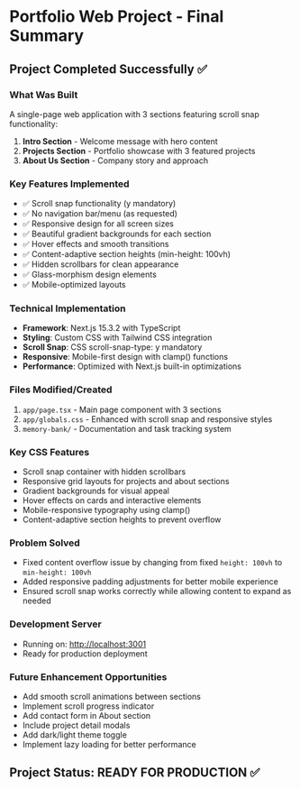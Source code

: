 # Portfolio Web Project - Final Summary

## Project Completed Successfully ✅

### What Was Built

A single-page web application with 3 sections featuring scroll snap functionality:

1. **Intro Section** - Welcome message with hero content
2. **Projects Section** - Portfolio showcase with 3 featured projects
3. **About Us Section** - Company story and approach

### Key Features Implemented

- ✅ Scroll snap functionality (y mandatory)
- ✅ No navigation bar/menu (as requested)
- ✅ Responsive design for all screen sizes
- ✅ Beautiful gradient backgrounds for each section
- ✅ Hover effects and smooth transitions
- ✅ Content-adaptive section heights (min-height: 100vh)
- ✅ Hidden scrollbars for clean appearance
- ✅ Glass-morphism design elements
- ✅ Mobile-optimized layouts

### Technical Implementation

- **Framework**: Next.js 15.3.2 with TypeScript
- **Styling**: Custom CSS with Tailwind CSS integration
- **Scroll Snap**: CSS scroll-snap-type: y mandatory
- **Responsive**: Mobile-first design with clamp() functions
- **Performance**: Optimized with Next.js built-in optimizations

### Files Modified/Created

1. `app/page.tsx` - Main page component with 3 sections
2. `app/globals.css` - Enhanced with scroll snap and responsive styles
3. `memory-bank/` - Documentation and task tracking system

### Key CSS Features

- Scroll snap container with hidden scrollbars
- Responsive grid layouts for projects and about sections
- Gradient backgrounds for visual appeal
- Hover effects on cards and interactive elements
- Mobile-responsive typography using clamp()
- Content-adaptive section heights to prevent overflow

### Problem Solved

- Fixed content overflow issue by changing from fixed `height: 100vh` to `min-height: 100vh`
- Added responsive padding adjustments for better mobile experience
- Ensured scroll snap works correctly while allowing content to expand as needed

### Development Server

- Running on: <http://localhost:3001>
- Ready for production deployment

### Future Enhancement Opportunities

- Add smooth scroll animations between sections
- Implement scroll progress indicator
- Add contact form in About section
- Include project detail modals
- Add dark/light theme toggle
- Implement lazy loading for better performance

## Project Status: READY FOR PRODUCTION ✅
